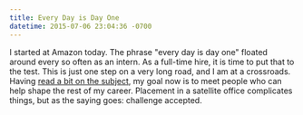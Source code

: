 ```yaml
---
title: Every Day is Day One
datetime: 2015-07-06 23:04:36 -0700
---
```

I started at Amazon today. The phrase "every day is day one" floated around every so often as an intern. As a full-time hire, it is time to put that to the test. This is just one step on a very long road, and I am at a crossroads. Having [read a bit on the subject](https://www.linkedin.com/pulse/taking-charge-your-career-piyush-gupta), my goal now is to meet people who can help shape the rest of my career. Placement in a satellite office complicates things, but as the saying goes: challenge accepted.
